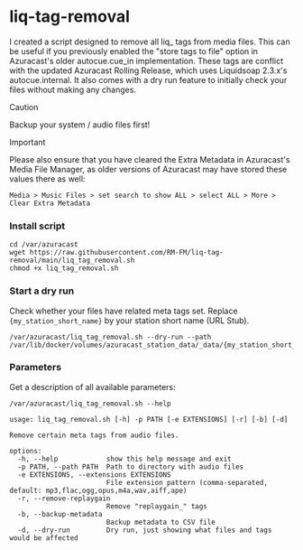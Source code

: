 # liq-tag-removal

I created a script designed to remove all liq_ tags from media files. This can be useful if you previously enabled the "store tags to file" option in Azuracast's older autocue.cue_in implementation. These tags are conflict with the updated Azuracast Rolling Release, which uses Liquidsoap 2.3.x's autocue.internal. It also comes with a dry run feature to initially check your files without making any changes.


>[!CAUTION]
>Backup your system / audio files first!

> [!IMPORTANT]
> Please also ensure that you have cleared the Extra Metadata in Azuracast's Media File Manager, as older versions of Azuracast may have stored these values there as well:
>
>`Media > Music Files > set search to show ALL > select ALL > More > Clear Extra Metadata`

### Install script
```
cd /var/azuracast
wget https://raw.githubusercontent.com/RM-FM/liq-tag-removal/main/liq_tag_removal.sh
chmod +x liq_tag_removal.sh
``` 
   
### Start a dry run

Check whether your files have related meta tags set. Replace `{my_station_short_name}` by your station short name (URL Stub).
```
/var/azuracast/liq_tag_removal.sh --dry-run --path /var/lib/docker/volumes/azuracast_station_data/_data/{my_station_short_name}/media`
```

### Parameters

Get a description of all available parameters:
```
/var/azuracast/liq_tag_removal.sh --help
```

```
usage: liq_tag_removal.sh [-h] -p PATH [-e EXTENSIONS] [-r] [-b] [-d]

Remove certain meta tags from audio files.

options:
  -h, --help            show this help message and exit
  -p PATH, --path PATH  Path to directory with audio files
  -e EXTENSIONS, --extensions EXTENSIONS
                        File extension pattern (comma-separated, default: mp3,flac,ogg,opus,m4a,wav,aiff,ape)
  -r, --remove-replaygain
                        Remove "replaygain_" tags
  -b, --backup-metadata
                        Backup metadata to CSV file
  -d, --dry-run         Dry run, just showing what files and tags would be affected
```
